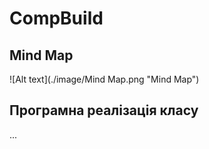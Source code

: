 # CompBuild
## Mind Map
![Alt text](./image/Mind Map.png "Mind Map")

## Програмна реалізація класу
...